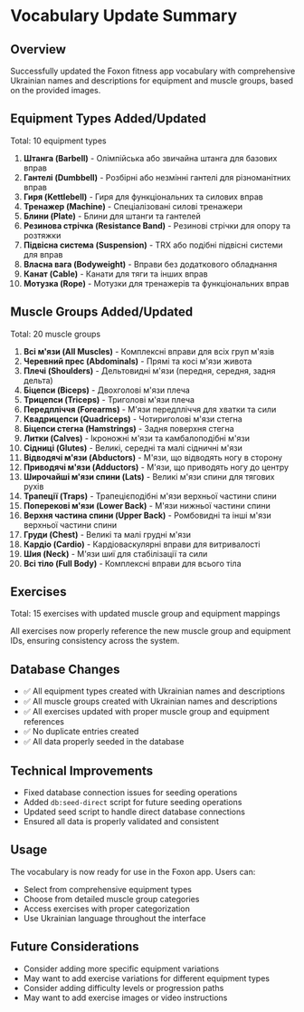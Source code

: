 # Vocabulary Update Summary

## Overview
Successfully updated the Foxon fitness app vocabulary with comprehensive Ukrainian names and descriptions for equipment and muscle groups, based on the provided images.

## Equipment Types Added/Updated
Total: 10 equipment types

1. **Штанга (Barbell)** - Олімпійська або звичайна штанга для базових вправ
2. **Гантелі (Dumbbell)** - Розбірні або незмінні гантелі для різноманітних вправ
3. **Гиря (Kettlebell)** - Гиря для функціональних та силових вправ
4. **Тренажер (Machine)** - Спеціалізовані силові тренажери
5. **Блини (Plate)** - Блини для штанги та гантелей
6. **Резинова стрічка (Resistance Band)** - Резинові стрічки для опору та розтяжки
7. **Підвісна система (Suspension)** - TRX або подібні підвісні системи для вправ
8. **Власна вага (Bodyweight)** - Вправи без додаткового обладнання
9. **Канат (Cable)** - Канати для тяги та інших вправ
10. **Мотузка (Rope)** - Мотузки для тренажерів та функціональних вправ

## Muscle Groups Added/Updated
Total: 20 muscle groups

1. **Всі м'язи (All Muscles)** - Комплексні вправи для всіх груп м'язів
2. **Черевний прес (Abdominals)** - Прямі та косі м'язи живота
3. **Плечі (Shoulders)** - Дельтовидні м'язи (передня, середня, задня дельта)
4. **Біцепси (Biceps)** - Двохголові м'язи плеча
5. **Трицепси (Triceps)** - Триголові м'язи плеча
6. **Передпліччя (Forearms)** - М'язи передпліччя для хватки та сили
7. **Квадрицепси (Quadriceps)** - Чотириголові м'язи стегна
8. **Біцепси стегна (Hamstrings)** - Задня поверхня стегна
9. **Литки (Calves)** - Ікроножні м'язи та камбалоподібні м'язи
10. **Сідниці (Glutes)** - Великі, середні та малі сідничні м'язи
11. **Відводячі м'язи (Abductors)** - М'язи, що відводять ногу в сторону
12. **Приводячі м'язи (Adductors)** - М'язи, що приводять ногу до центру
13. **Широчайші м'язи спини (Lats)** - Великі м'язи спини для тягових рухів
14. **Трапеції (Traps)** - Трапецієподібні м'язи верхньої частини спини
15. **Поперекові м'язи (Lower Back)** - М'язи нижньої частини спини
16. **Верхня частина спини (Upper Back)** - Ромбовидні та інші м'язи верхньої частини спини
17. **Груди (Chest)** - Великі та малі грудні м'язи
18. **Кардіо (Cardio)** - Кардіоваскулярні вправи для витривалості
19. **Шия (Neck)** - М'язи шиї для стабілізації та сили
20. **Всі тіло (Full Body)** - Комплексні вправи для всього тіла

## Exercises
Total: 15 exercises with updated muscle group and equipment mappings

All exercises now properly reference the new muscle group and equipment IDs, ensuring consistency across the system.

## Database Changes
- ✅ All equipment types created with Ukrainian names and descriptions
- ✅ All muscle groups created with Ukrainian names and descriptions  
- ✅ All exercises updated with proper muscle group and equipment references
- ✅ No duplicate entries created
- ✅ All data properly seeded in the database

## Technical Improvements
- Fixed database connection issues for seeding operations
- Added `db:seed-direct` script for future seeding operations
- Updated seed script to handle direct database connections
- Ensured all data is properly validated and consistent

## Usage
The vocabulary is now ready for use in the Foxon app. Users can:
- Select from comprehensive equipment types
- Choose from detailed muscle group categories
- Access exercises with proper categorization
- Use Ukrainian language throughout the interface

## Future Considerations
- Consider adding more specific equipment variations
- May want to add exercise variations for different equipment types
- Consider adding difficulty levels or progression paths
- May want to add exercise images or video instructions
